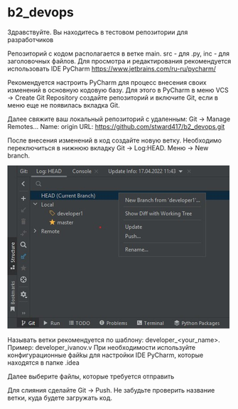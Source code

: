 # b2_devops

Здравствуйте. Вы находитесь в тестовом репозитории для разработчиков

Репозиторий с кодом располагается в ветке main.
src - для .py, inc - для заголовочных файлов.
Для просмотра и редактирования рекомендуется использовать IDE PyCharm https://www.jetbrains.com/ru-ru/pycharm/

Рекомендуется настроить PyCharm для процесс внесения своих изменений в основную кодовую базу.
Для этого в PyCharm в меню VCS -> Create Git Repository создайте репозиторий и включите Git, если в меню еще не появилась вкладка Git.

Далее свяжите ваш локальный репозиторий с удаленным: Git -> Manage Remotes... 
Name: origin
URL: https://github.com/stward417/b2_devops.git

После внесения изменений в код создайте новую ветку. Необходимо переключиться в нижнюю вкладку Git -> Log:HEAD. Меню -> New branch.

![newbranch](https://github.com/stward417/b2_devops/blob/main/others/newbranch.jpg)

Называть ветки рекомендуется по шаблону: developer_<your_name>. Пример: developer_ivanov.v
При необходимости используйте конфигурационные файkы для настройки IDE PyCharm, которые находятся в папке .idea

Далее выберите файлы, которые требуется отправить

Для слияния сделайте Git -> Push. Не забудьте проверить название ветки, куда будете загружать код.

